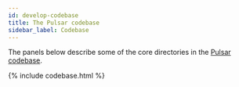 ```yaml
---
id: develop-codebase
title: The Pulsar codebase
sidebar_label: Codebase
---
```


The panels below describe some of the core directories in the [Pulsar codebase](https://github.com/apache/incubator-pulsar).

{% include codebase.html %}

